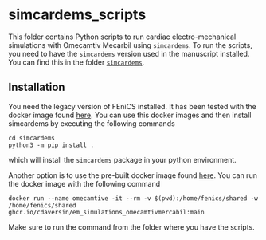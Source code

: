# simcardems_scripts

This folder contains Python scripts to run cardiac electro-mechanical simulations with Omecamtiv Mecarbil using `simcardems`.
To run the scripts, you need to have the `simcardems` version used in the manuscript installed. You can find this in the folder [`simcardems`](../simcardems).

## Installation

You need the legacy version of FEniCS installed. It has been tested with the docker image found [here](https://github.com/scientificcomputing/packages/pkgs/container/fenics-gmsh/87294417?tag=2023-04-21).
You can use this docker images and then install simcardems by executing the following commands
```
cd simcardems
python3 -m pip install .
```
which will install the `simcardems` package in your python environment.

Another option is to use the pre-built docker image found [here](https://github.com/cdaversin/EM_simulations_OmecamtivMercabil/pkgs/container/em_simulations_omecamtivmercabil).
You can run the docker image with the following command

```
docker run --name omecamtive -it --rm -v $(pwd):/home/fenics/shared -w /home/fenics/shared ghcr.io/cdaversin/em_simulations_omecamtivmercabil:main
```

Make sure to run the command from the folder where you have the scripts.

